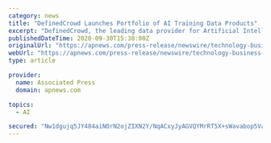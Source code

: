 ```yaml
---
category: news
title: "DefinedCrowd Launches Portfolio of AI Training Data Products"
excerpt: "DefinedCrowd, the leading data provider for Artificial Intelligence (AI), today announced a product portfolio that addresses one of the biggest challenges in the AI industry: access to high-quality training data."
publishedDateTime: 2020-09-30T15:30:00Z
originalUrl: "https://apnews.com/press-release/newswire/technology-business-corporate-news-products-and-services-professional-services-b6c11259d205c0986ae95007f4e5d274"
webUrl: "https://apnews.com/press-release/newswire/technology-business-corporate-news-products-and-services-professional-services-b6c11259d205c0986ae95007f4e5d274"
type: article

provider:
  name: Associated Press
  domain: apnews.com

topics:
  - AI

secured: "Nw1dgujq5JY484aiNOrN2ojZIXN2Y/NqACxyJyAGVQYMrRT5X+sWavabop5VaU760/FQrCX27+ysYMcepF1kxozUxdkMx6ciHhgQQUsYACw3NWAT5e4imW9QVHMv8DKZUabi11RMjbKS0hfcmGlO/HSUOd1Y1SSg2SeOJz1Qgj/iVu7hKEUfs5ftNY3p8I7B2TiwQyJdFQCn4UfWUUvef21uwCRR5jNH7ce02Vwnq73yz+M8bTs8z872MllhW8+mBkaXii3zYmTkuHHGupkj62DCrZXjz14yzo1lDd6/uqqeBjmTUGOB/pnBXr1QcG0rv0fCNkRAMF0FJ5el5fhzU+mMsLFEWeeqd23tyzDicbg=;xNF2Mjv6oNIVxl+KdjR1Ng=="
---
```


